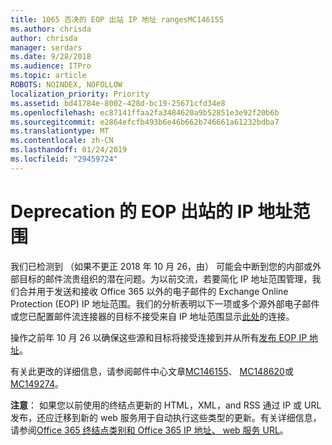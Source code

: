 ```yaml
---
title: 1065 否决的 EOP 出站 IP 地址 rangesMC146155
ms.author: chrisda
author: chrisda
manager: serdars
ms.date: 9/28/2018
ms.audience: ITPro
ms.topic: article
ROBOTS: NOINDEX, NOFOLLOW
localization_priority: Priority
ms.assetid: bd41784e-8002-428d-bc19-25671cfd34e8
ms.openlocfilehash: ec87141ffaa2fa3484620a9b52851e3e92f20b6b
ms.sourcegitcommit: e2864efcfb493b6e46b662b746661a61232bdba7
ms.translationtype: MT
ms.contentlocale: zh-CN
ms.lasthandoff: 01/24/2019
ms.locfileid: "29459724"
---
```

# <a name="deprecation-of-eop-outbound-ip-address-ranges"></a>Deprecation 的 EOP 出站的 IP 地址范围

我们已检测到 （如果不更正 2018 年 10 月 26，由） 可能会中断到您的内部或外部目标的邮件流贵组织的潜在问题。为以前交流，若要简化 IP 地址范围管理，我们合并用于发送和接收 Office 365 以外的电子邮件的 Exchange Online Protection (EOP) IP 地址范围。我们的分析表明以下一项或多个源外部电子邮件或您已配置邮件流连接器的目标不接受来自 IP 地址范围显示[此处](https://docs.microsoft.com/office365/SecurityCompliance/eop/exchange-online-protection-ip-addresses)的连接。
  
操作之前年 10 月 26 以确保这些源和目标将接受连接到并从所有[发布 EOP IP 地址](https://docs.microsoft.com/office365/SecurityCompliance/eop/exchange-online-protection-ip-addresses)。
  
有关此更改的详细信息，请参阅邮件中心文章[MC146155](https://portal.office.com/AdminPortal/home?switchtomodern=true#/MessageCenter?id=MC146155)、 [MC148620](https://portal.office.com/AdminPortal/home?switchtomodern=true#/MessageCenter?id=MC148620)或[MC149274](https://portal.office.com/AdminPortal/home?switchtomodern=true#/MessageCenter?id=MC149274)。
  
 **注意**： 如果您以前使用的终结点更新的 HTML，XML，and RSS 通过 IP 或 URL 发布，还应迁移到新的 web 服务用于自动执行这些类型的更新。有关详细信息，请参阅[Office 365 终结点类别和 Office 365 IP 地址、 web 服务 URL](https://techcommunity.microsoft.com/t5/Office-365-Blog/Announcing-Office-365-endpoint-categories-and-Office-365-IP/ba-p/177638)。
  

